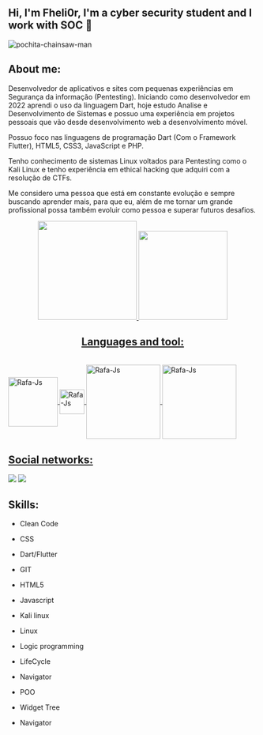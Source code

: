 ## Hi, I'm Fheli0r, I'm a cyber security student and I work with SOC 👋

![pochita-chainsaw-man](https://user-images.githubusercontent.com/102917070/197260084-f2db0953-7d4f-410f-8fde-18ecaedc36af.gif)

## About me:

Desenvolvedor de aplicativos e sites com pequenas experiências em Segurança da informação (Pentesting). Iniciando como desenvolvedor em 2022 aprendi o uso da linguagem Dart, hoje estudo Analise e Desenvolvimento de Sistemas e possuo uma experiência em projetos pessoais que vão desde desenvolvimento web a desenvolvimento móvel.

Possuo foco nas linguagens de programação Dart (Com o Framework Flutter), HTML5, CSS3, JavaScript e PHP. 

Tenho conhecimento de sistemas Linux voltados para Pentesting como o Kali Linux e tenho experiência em ethical hacking que adquiri com a resolução de CTFs.

Me considero uma pessoa que está em constante evolução e sempre buscando aprender mais, para que eu, além de me tornar um grande profissional possa também evoluir como pessoa e superar futuros desafios.

<div align="center">
  <a href="https://github.com/Fheli0r">
  <img height="200em" src="https://github-readme-stats.vercel.app/api?username=Fheli0r&show_icons=true&theme=dracula&include_all_commits=true&count_private=true"/>
  <img height="180em" src="https://github-readme-stats.vercel.app/api/top-langs/?username=Fheli0r&layout=compact&langs_count=7&theme=dracula"/>
  
  ## Languages and tool:
  
  </div>
<div style="display: inline_block"><br>
  <img align="center" alt="Rafa-Js" height="100" width="100" src="https://cdn.jsdelivr.net/gh/devicons/devicon/icons/dart/dart-plain-wordmark.svg" />
  
  <img align="center" alt="Rafa-Js" height="50" width="50" src="https://cdn.jsdelivr.net/gh/devicons/devicon/icons/flutter/flutter-original.svg" />
  
  <img align="center" alt="Rafa-Js" height="150" width="150" src="https://cdn.jsdelivr.net/gh/devicons/devicon/icons/visualstudio/visualstudio-plain-wordmark.svg" />
  
  <img align="center" alt="Rafa-Js" height="150" width="150" src="https://cdn.jsdelivr.net/gh/devicons/devicon/icons/git/git-original-wordmark.svg" />
  
  ## Social networks:
  
  <div>
  <a href="https://www.instagram.com/fheli0r_pv/" target="_blank"><img src="https://img.shields.io/badge/-Instagram-%23E4405F?style=for-the-badge&logo=instagram&logoColor=white" target="_blank"></a>
  <a href="https://www.linkedin.com/in/kauan-querino-08b2b0236/" target="_blank"><img src="https://img.shields.io/badge/LinkedIn-0077B5?style=for-the-badge&logo=linkedin&logoColor=white" target="_blank"></a>
  
  ## Skills:
  
  - Clean Code
  
  - CSS
  
  - Dart/Flutter
  
  - GIT
  
  - HTML5
  
  - Javascript
  
  - Kali linux
  
  - Linux
  
  - Logic programming 
  
  - LifeCycle 
  
  - Navigator
  
  - POO  
  
  - Widget Tree
  
  - Navigator
  
  
 </div>

